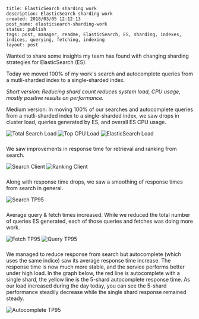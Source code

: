 ```
title: ElasticSearch sharding work
description: ElasticSearch sharding work
created: 2018/03/05 12:12:13
post_name: elasticsearch-sharding-work
status: publish
tags: post, manager, readme, ElasticSearch, ES, sharding, indexes, indices, querying, fetching, indexing
layout: post
```

Wanted to share some insights my team has found with changing sharding strategies for ElasticSearch (ES).

Today we moved 100% of my work's search and autocomplete queries from a mutli-sharded index to a single-sharded index.

*Short version: Reducing shard count reduces system load, CPU usage, mostly positive results on performance.*

Medium version: In moving 100% of our searches and autocomplete queries from a mutli-sharded index to a single-sharded index, we saw drops in cluster load, queries generated by ES, and overall ES CPU usage.

<img class="small" style="padding-bottom: 10px" alt="Total Search Load" src="/images/posts/es-shard-1.png" />
<img class="small" style="padding-bottom: 10px" alt="Top CPU Load" src="/images/posts/es-shard-2.png" />
<img class="small" style="padding-bottom: 10px" alt="ElasticSearch Load" src="/images/posts/es-shard-3.png" />

We saw improvements in response time for retrieval and ranking from search.

<img class="small" style="padding-bottom: 10px" alt="Search Client" src="/images/posts/es-shard-4.png" />
<img class="small" style="padding-bottom: 10px" alt="Ranking Client" src="/images/posts/es-shard-5.png" />

Along with response time drops, we saw a smoothing of response times from search in general.

<img class="small" style="padding-bottom: 10px" alt="Search TP95" src="/images/posts/es-shard-6.png" />

Average query & fetch times increased. While we reduced the total number of queries ES generated, each of those queries and fetches was doing more work.

<img class="small" style="padding-bottom: 10px" alt="Fetch TP95" src="/images/posts/es-shard-7.png" />
<img class="small" style="padding-bottom: 10px" alt="Query TP95" src="/images/posts/es-shard-8.png" />

We managed to reduce response from search but autocomplete (which uses the same indice) saw its average response time increase. The response time is now much more stable, and the service performs better under high load. In the graph below, the red line is autocomplete with a single shard, the yellow line is the 5-shard autocomplete response time. As our load increased during the day today, you can see the 5-shard performance steadily decrease while the single shard response remained steady.

<img class="small" style="padding-bottom: 10px" alt="Autocomplete TP95" src="/images/posts/es-shard-9.png" />
